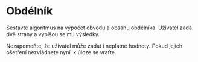 # Obdélník

Sestavte algoritmus na výpočet obvodu a obsahu obdélníka. Uživatel zadá dvě strany a vypíšou se mu výsledky. 

Nezapomeňte, že uživatel může zadat i neplatné hodnoty. Pokud jejich ošetření nezvládnete nyní, k úloze se vraťte.
